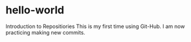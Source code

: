 # hello-world
Introduction to Repositiories
This is my first time using Git-Hub. I am now practicing making new commits.
